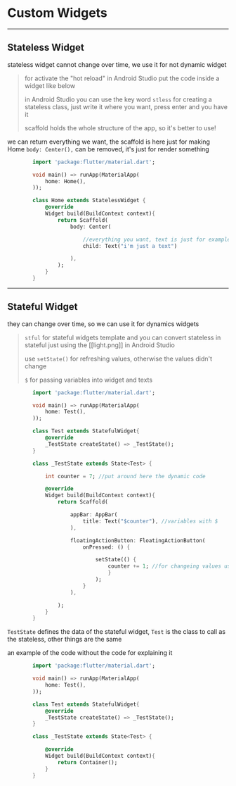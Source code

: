 # Custom Widgets
---
## Stateless Widget
stateless widget cannot change over time, we use it for not dynamic widget

> for activate the "hot reload" in Android Studio put the code inside a widget like below
>
> in Android Studio you can use the key word `stless` for creating a stateless class, just write it where you want, press enter and you have it
>
> scaffold holds the whole structure of the app, so it's better to use!

we can return everything we want, the scaffold is here just for making Home
`body: Center(),` can be removed, it's just for render something

``` dart
		import 'package:flutter/material.dart';

		void main() => runApp(MaterialApp(
			home: Home(),
		));

		class Home extends StatelessWidget {
			@override
			Widget build(BuildContext context){
				return Scaffold(
					body: Center(

						//everything you want, text is just for example
						child: Text("i'm just a text")

					),
				);
			}
		}
```

---
## Stateful Widget
they can change over time, so we can use it for dynamics widgets

> `stful` for stateful widgets template and you can convert stateless in stateful just using the [[light.png]] in Android Studio
> 
> use `setState()` for refreshing values, otherwise the values didn't change 
> 
> `$` for passing variables into widget and texts

``` dart
        import 'package:flutter/material.dart';

        void main() => runApp(MaterialApp(
            home: Test(),
        ));

        class Test extends StatefulWidget{
            @override
            _TestState createState() => _TestState();
        }

        class _TestState extends State<Test> {

            int counter = 7; //put around here the dynamic code

            @override
            Widget build(BuildContext context){
                return Scaffold(

                    appBar: AppBar(
                        title: Text("$counter"), //variables with $
                    ),

                    floatingActionButton: FloatingActionButton(
                        onPressed: () {

                            setState(() {
                                counter += 1; //for changeing values use setState
                                }
                            );
                        }
                    ),

                );
            }
        }
``` 

`TestState` defines the data of the stateful widget, `Test` is the class to call as the stateless, other things are the same

an example of the code without the code for explaining it

``` dart
        import 'package:flutter/material.dart';

        void main() => runApp(MaterialApp(
            home: Test(),
        ));

        class Test extends StatefulWidget{
            @override
            _TestState createState() => _TestState();
        }

        class _TestState extends State<Test> {

            @override
            Widget build(BuildContext context){
                return Container();
            }
        }
```